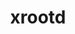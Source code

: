 ---
title: "xrootd"
layout: cache
categories: [package, develop-2025-05-18]
meta: {"compilers": ["gcc@11.4.0"], "num_specs": 1, "num_specs_by_stack": {"hep": 1, "root": 1}, "oss": ["ubuntu22.04"], "platforms": ["linux"], "stacks": ["hep", "root"], "targets": ["x86_64_v3"], "versions": ["5.7.1"]}
spec_details: [{"compiler": "gcc@11.4.0", "hash": "k33sn56cjheahsmwdodhilt74p73uscn", "os": "ubuntu22.04", "platform": "linux", "size": "-", "stacks": ["hep", "root"], "target": "x86_64_v3", "variants": ["build_system=cmake", "build_type=Release", "+client_only", "cxxstd=17", "+davix", "+ec", "generator=make", "+http", "~ipo", "+krb5", "patches:=0d03eed", "+python", "+readline", "+scitokens-cpp"], "versions": ["5.7.1"]}]
---